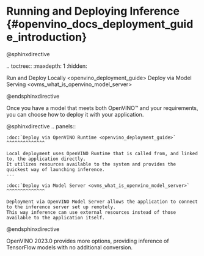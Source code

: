 # Running and Deploying Inference {#openvino_docs_deployment_guide_introduction}

@sphinxdirective

.. toctree::
   :maxdepth: 1
   :hidden:

   Run and Deploy Locally <openvino_deployment_guide>
   Deploy via Model Serving <ovms_what_is_openvino_model_server>

@endsphinxdirective


Once you have a model that meets both OpenVINO™ and your requirements, you can choose how to deploy it with your application.

@sphinxdirective
.. panels::

    :doc:`Deploy via OpenVINO Runtime <openvino_deployment_guide>` 
    ^^^^^^^^^^^^^^

    Local deployment uses OpenVINO Runtime that is called from, and linked to, the application directly. 
    It utilizes resources available to the system and provides the quickest way of launching inference.
    ---

    :doc:`Deploy via Model Server <ovms_what_is_openvino_model_server>`
    ^^^^^^^^^^^^^^

    Deployment via OpenVINO Model Server allows the application to connect to the inference server set up remotely. 
    This way inference can use external resources instead of those available to the application itself. 

@endsphinxdirective


OpenVINO 2023.0 provides more options, providing inference of  TensorFlow models with no additional conversion.
